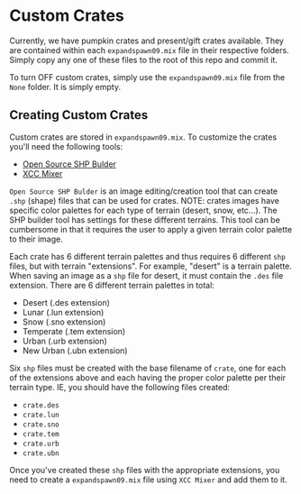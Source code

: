 # Custom Crates

Currently, we have pumpkin crates and present/gift crates available. They are contained within each `expandspawn09.mix` file in their respective folders. Simply copy any one of these files to the root of this repo and commit it.

To turn OFF custom crates, simply use the `expandspawn09.mix` file from the `None` folder. It is simply empty.

## Creating Custom Crates


Custom crates are stored in `expandspawn09.mix`. To customize the crates you'll need the following tools:
- [Open Source SHP Bulder](https://gamebanana.com/tools/3706)
- [XCC Mixer](https://xhp.xwis.net/utilities/XCC_Utilities.exe)

`Open Source SHP Bulder` is an image editing/creation tool that can create `.shp` (shape) files that can be used for crates.
NOTE: crates images have specific color palettes for each type of terrain (desert, snow, etc...). The SHP builder tool has settings for these different terrains. This tool can be cumbersome in that it requires the user to apply a given terrain color palette to their image.

Each crate has 6 different terrain palettes and thus requires 6 different `shp` files, but with terrain "extensions".
For example, "desert" is a terrain palette. When saving an image as a `shp` file for desert, it must contain the `.des` file extension.
There are 6 different terrain palettes in total:
- Desert (.des extension)
- Lunar (.lun extension)
- Snow (.sno extension)
- Temperate (.tem extension)
- Urban (.urb extension)
- New Urban (.ubn extension)

Six `shp` files must be created with the base filename of `crate`, one for each of the extensions above and each having the proper color palette per their terrain type. IE, you should have the following files created:
- `crate.des`
- `crate.lun`
- `crate.sno`
- `crate.tem`
- `crate.urb`
- `crate.ubn`

Once you've created these `shp` files with the appropriate extensions, you need to create a `expandspawn09.mix` file using `XCC Mixer` and add them to it.
